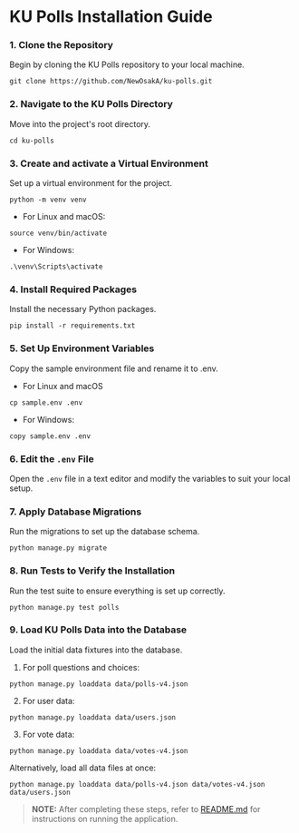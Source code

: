 # KU Polls Installation Guide

### 1. Clone the Repository
Begin by cloning the KU Polls repository to your local machine.
``` 
git clone https://github.com/NewOsakA/ku-polls.git
```

### 2. Navigate to the KU Polls Directory
Move into the project's root directory.
``` 
cd ku-polls
```

### 3. Create and activate a Virtual Environment
Set up a virtual environment for the project.
``` 
python -m venv venv
```

* For Linux and macOS:
```
source venv/bin/activate
```
* For Windows:
```
.\venv\Scripts\activate
```

### 4. Install Required Packages
Install the necessary Python packages.
```
pip install -r requirements.txt
```

### 5. Set Up Environment Variables
Copy the sample environment file and rename it to .env.
* For Linux and macOS
```
cp sample.env .env
```
* For Windows:
```
copy sample.env .env
```

### 6. Edit the ```.env``` File 
Open the ```.env``` file in a text editor and modify the variables to suit your local setup.

### 7. Apply Database Migrations
Run the migrations to set up the database schema.
```
python manage.py migrate
```

### 8. Run Tests to Verify the Installation
Run the test suite to ensure everything is set up correctly.
```
python manage.py test polls
```

### 9. Load KU Polls Data into the Database
Load the initial data fixtures into the database.
1. For poll questions and choices:
```
python manage.py loaddata data/polls-v4.json
```
2. For user data:
```
python manage.py loaddata data/users.json
```
3. For vote data:
```
python manage.py loaddata data/votes-v4.json
```

Alternatively, load all data files at once:
```
python manage.py loaddata data/polls-v4.json data/votes-v4.json data/users.json
```
> **NOTE:** After completing these steps, refer to [README.md](README.md) for instructions on running the application.